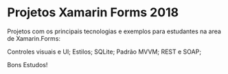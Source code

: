 # Projetos Xamarin Forms 2018

Projetos com os principais tecnologias e exemplos para estudantes na area de Xamarin.Forms:

Controles visuais e UI;
Estilos;
SQLite;
Padrão MVVM;
REST e SOAP;

Bons Estudos!
